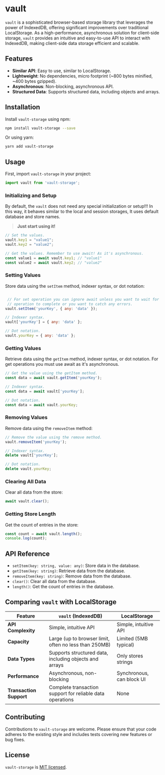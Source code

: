 # vault

`vault` is a sophisticated browser-based storage library that leverages the power
of IndexedDB, offering significant improvements over traditional LocalStorage.
As a high-performance, asynchronous solution for client-side storage, `vault`
provides an intuitive and easy-to-use API to interact with IndexedDB, making
client-side data storage efficient and scalable.

## Features

- **Similar API**: Easy to use, similar to LocalStorage.
- **Lightweight**: No dependencies, micro footprint (~800 bytes minified, ~400 bytes gzipped).
- **Asynchronous**: Non-blocking, asynchronous API.
- **Structured Data**: Supports structured data, including objects and arrays.

## Installation

Install `vault-storage` using npm:

```bash
npm install vault-storage --save
```

Or using yarn:

```bash
yarn add vault-storage
```

## Usage

First, import `vault-storage` in your project:

```javascript
import vault from 'vault-storage';
```

### Initializing and Setup

By default, the `vault` does not need any special initialization or setup!!!
In this way, it behaves similar to the local and session storages, It uses
default database and store names.

> **Just start using it!**

```javascript
// Set the values.
vault.key1 = "value1";
vault.key2 = "value2";

// Get the values. Remember to use await! As it's asynchronous.
const value1 = await vault.key1; // "value1"
const value2 = await vault.key2; // "value2"
```

### Setting Values

Store data using the `setItem` method, indexer syntax, or dot notation:

```javascript

 // For set operation you can ignore await unless you want to wait for the
 // operation to complete or you want to catch any errors.
vault.setItem('yourKey', { any: 'data' });

// Indexer syntax.
vault['yourKey'] = { any: 'data' };

// Dot notation.
vault.yourKey = { any: 'data' };
```

### Getting Values

Retrieve data using the `getItem` method, indexer syntax, or dot notation. For get
operations you must use await as it's asynchronous.

```javascript
// Get the value using the getItem method.
const data = await vault.getItem('yourKey');

// Indexer syntax.
const data = await vault['yourKey'];

// Dot notation.
const data = await vault.yourKey;
```

### Removing Values

Remove data using the `removeItem` method:

```javascript
// Remove the value using the remove method.
vault.removeItem('yourKey');

// Indexer syntax.
delete vault['yourKey'];

// Dot notation.
delete vault.yourKey;
```

### Clearing All Data

Clear all data from the store:

```javascript
await vault.clear();
```

### Getting Store Length

Get the count of entries in the store:

```javascript
const count = await vault.length();
console.log(count);
```

## API Reference

- `setItem(key: string, value: any)`: Store data in the database.
- `getItem(key: string)`: Retrieve data from the database.
- `removeItem(key: string)`: Remove data from the database.
- `clear()`: Clear all data from the database.
- `length()`: Get the count of entries in the database.

## Comparing `vault` with LocalStorage

| Feature                  | `vault` (IndexedDB)      | LocalStorage           |
|--------------------------|--------------------------|------------------------|
| **API Complexity**       | Simple, intuitive API    | Simple, intuitive API  |
| **Capacity**             | Large (up to browser limit, often no less than 250MB) | Limited (5MB typical)  |
| **Data Types**           | Supports structured data, including objects and arrays | Only stores strings    |
| **Performance**          | Asynchronous, non-blocking | Synchronous, can block UI |
| **Transaction Support**  | Complete transaction support for reliable data operations | None                  |

## Contributing

Contributions to `vault-storage` are welcome. Please ensure that your code adheres to the existing style and includes tests covering new features or bug fixes.

## License

`vault-storage` is [MIT licensed](./LICENSE).
